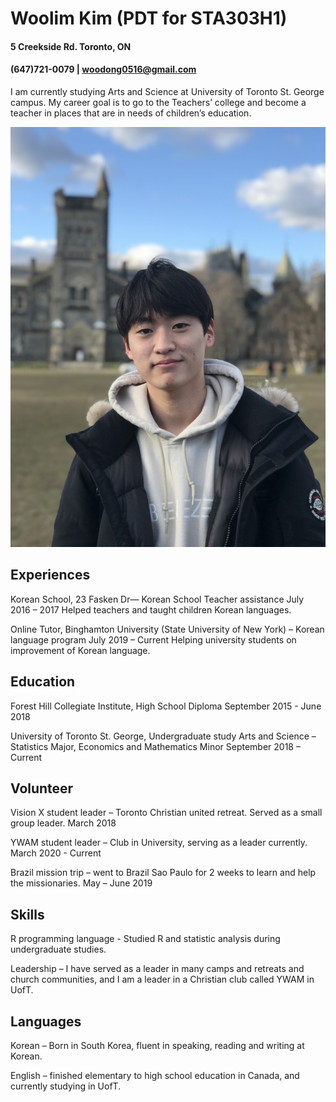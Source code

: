 # Woolim Kim (PDT for STA303H1)
#### 5 Creekside Rd. Toronto, ON
#### (647)721-0079 | woodong0516@gmail.com

I am currently studying Arts and Science at University 
of Toronto St. George campus. My career goal is to go 
to the Teachers’ college and become a teacher in 
places that are in needs of children’s education.

![](/images/KakaoTalk_20210330_161914772.jpg)
## Experiences
Korean School, 23 Fasken Dr— Korean 
School Teacher assistance
July 2016 – 2017
Helped teachers and taught children Korean 
languages.

Online Tutor, Binghamton University 
(State University of New York) – Korean 
language program
July 2019 – Current
Helping university students on improvement of Korean
language.

## Education
Forest Hill Collegiate Institute, High School 
Diploma
September 2015 - June 2018

University of Toronto St. George, 
Undergraduate study 
Arts and Science – Statistics Major, 
Economics and Mathematics Minor
September 2018 – Current

## Volunteer 
Vision X student leader – Toronto Christian 
united retreat. Served as a small group leader.
March 2018

YWAM student leader – Club in University,
serving as a leader currently.
March 2020 - Current

Brazil mission trip – went to Brazil Sao 
Paulo for 2 weeks to learn and help the 
missionaries. 
May – June 2019

## Skills
R programming language - Studied R and statistic analysis during undergraduate studies. 

Leadership – I have served as a leader in 
many camps and retreats and church
communities, and I am a leader in a Christian 
club called YWAM in UofT.

## Languages
Korean – Born in South Korea, fluent in 
speaking, reading and writing at Korean.

English – finished elementary to high school 
education in Canada, and currently studying 
in UofT.
